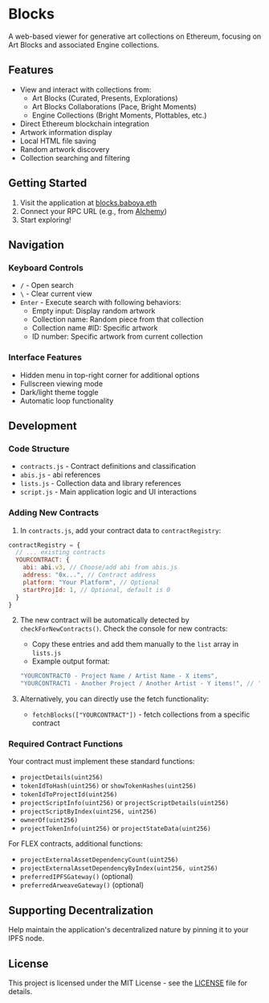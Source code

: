 # Blocks

A web-based viewer for generative art collections on Ethereum, focusing on Art Blocks and associated Engine collections.

## Features

- View and interact with collections from:
  - Art Blocks (Curated, Presents, Explorations)
  - Art Blocks Collaborations (Pace, Bright Moments)
  - Engine Collections (Bright Moments, Plottables, etc.)
- Direct Ethereum blockchain integration
- Artwork information display
- Local HTML file saving
- Random artwork discovery
- Collection searching and filtering

## Getting Started

1. Visit the application at [blocks.baboya.eth](https://blocks.baboya.eth.limo)
2. Connect your RPC URL (e.g., from [Alchemy](https://alchemy.com))
3. Start exploring!

## Navigation

### Keyboard Controls
- `/` - Open search
- `\` - Clear current view
- `Enter` - Execute search with following behaviors:
  - Empty input: Display random artwork
  - Collection name: Random piece from that collection
  - Collection name #ID: Specific artwork
  - ID number: Specific artwork from current collection

### Interface Features
- Hidden menu in top-right corner for additional options
- Fullscreen viewing mode
- Dark/light theme toggle
- Automatic loop functionality

## Development

### Code Structure
- `contracts.js` - Contract definitions and classification
- `abis.js` - abi references
- `lists.js` - Collection data and library references
- `script.js` - Main application logic and UI interactions

### Adding New Contracts

1. In `contracts.js`, add your contract data to `contractRegistry`:
```js
contractRegistry = {
  // ... existing contracts
  YOURCONTRACT: {
    abi: abi.v3, // Choose/add abi from abis.js
    address: "0x...", // Contract address
    platform: "Your Platform", // Optional
    startProjId: 1, // Optional, default is 0
  }
}
```

2. The new contract will be automatically detected by `checkForNewContracts()`. Check the console for new contracts:
   - Copy these entries and add them manually to the `list` array in `lists.js`
   - Example output format:
   ```js
   "YOURCONTRACT0 - Project Name / Artist Name - X items",
   "YOURCONTRACT1 - Another Project / Another Artist - Y items!", // '!' ignore this line in the UI
   ```

3. Alternatively, you can directly use the fetch functionality:
   - `fetchBlocks(["YOURCONTRACT"])` - fetch collections from a specific contract

### Required Contract Functions

Your contract must implement these standard functions:
- `projectDetails(uint256)`
- `tokenIdToHash(uint256)` or `showTokenHashes(uint256)`
- `tokenIdToProjectId(uint256)`
- `projectScriptInfo(uint256)` or `projectScriptDetails(uint256)`
- `projectScriptByIndex(uint256, uint256)`
- `ownerOf(uint256)`
- `projectTokenInfo(uint256)` or `projectStateData(uint256)`

For FLEX contracts, additional functions:
- `projectExternalAssetDependencyCount(uint256)`
- `projectExternalAssetDependencyByIndex(uint256, uint256)`
- `preferredIPFSGateway()` (optional)
- `preferredArweaveGateway()` (optional)

## Supporting Decentralization

Help maintain the application's decentralized nature by pinning it to your IPFS node.

## License

This project is licensed under the MIT License - see the [LICENSE](LICENSE) file for details.
